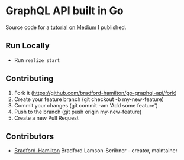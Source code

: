 # GraphQL API built in Go
Source code for a [tutorial on Medium](https://medium.com/@bradford_hamilton/building-an-api-with-graphql-and-go-9350df5c9356) I published.

## Run Locally
  - Run `realize start`

## Contributing

1. Fork it (https://github.com/bradford-hamilton/go-graphql-api/fork)
2. Create your feature branch (git checkout -b my-new-feature)
3. Commit your changes (git commit -am 'Add some feature')
4. Push to the branch (git push origin my-new-feature)
5. Create a new Pull Request

## Contributors

- [Bradford-Hamilton](https://github.com/bradford-hamilton) Bradford Lamson-Scribner - creator, maintainer
